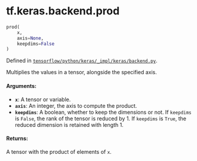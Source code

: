 <div itemscope itemtype="http://developers.google.com/ReferenceObject">
<meta itemprop="name" content="tf.keras.backend.prod" />
</div>

# tf.keras.backend.prod

``` python
prod(
    x,
    axis=None,
    keepdims=False
)
```



Defined in [`tensorflow/python/keras/_impl/keras/backend.py`](https://www.tensorflow.org/code/tensorflow/python/keras/_impl/keras/backend.py).

Multiplies the values in a tensor, alongside the specified axis.

#### Arguments:

* <b>`x`</b>: A tensor or variable.
* <b>`axis`</b>: An integer, the axis to compute the product.
* <b>`keepdims`</b>: A boolean, whether to keep the dimensions or not.
        If `keepdims` is `False`, the rank of the tensor is reduced
        by 1. If `keepdims` is `True`,
        the reduced dimension is retained with length 1.


#### Returns:

A tensor with the product of elements of `x`.